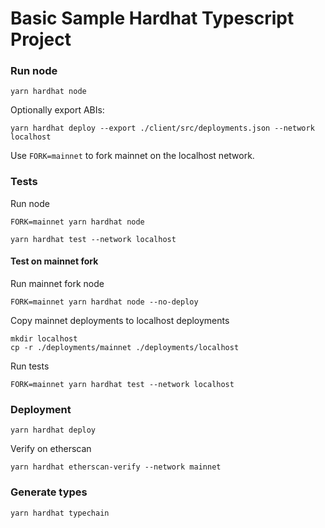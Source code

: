 # Basic Sample Hardhat Typescript Project

### Run node

```
yarn hardhat node
```

Optionally export ABIs:

```
yarn hardhat deploy --export ./client/src/deployments.json --network localhost
```

Use `FORK=mainnet` to fork mainnet on the localhost network.

### Tests

Run node

```
FORK=mainnet yarn hardhat node
```

```
yarn hardhat test --network localhost
```

#### Test on mainnet fork

Run mainnet fork node

```
FORK=mainnet yarn hardhat node --no-deploy
```

Copy mainnet deployments to localhost deployments

```
mkdir localhost
cp -r ./deployments/mainnet ./deployments/localhost
```

Run tests

```
FORK=mainnet yarn hardhat test --network localhost
```

### Deployment

```
yarn hardhat deploy
```

Verify on etherscan

```
yarn hardhat etherscan-verify --network mainnet
```

### Generate types

```
yarn hardhat typechain
```
